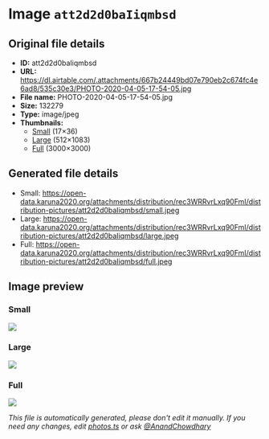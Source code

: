 # Image `att2d2d0baIiqmbsd`

## Original file details

- **ID:** att2d2d0baIiqmbsd
- **URL:** https://dl.airtable.com/.attachments/667b24449bd07e790eb2c674fc4e6ad8/535c30e3/PHOTO-2020-04-05-17-54-05.jpg
- **File name:** PHOTO-2020-04-05-17-54-05.jpg
- **Size:** 132279
- **Type:** image/jpeg
- **Thumbnails:**
  - [Small](https://dl.airtable.com/.attachmentThumbnails/2f659968cece2b573e07ba25e034b7be/3f87ed28) (17×36)
  - [Large](https://dl.airtable.com/.attachmentThumbnails/6071b6c0031b728a2479343386d01bcf/316b1243) (512×1083)
  - [Full](https://dl.airtable.com/.attachmentThumbnails/dcfe51911a34e4c7caa02d8d4b9610df/36a15250) (3000×3000)

## Generated file details

- Small: https://open-data.karuna2020.org/attachments/distribution/rec3WRRvrLxq90FmI/distribution-pictures/att2d2d0baIiqmbsd/small.jpeg
- Large: https://open-data.karuna2020.org/attachments/distribution/rec3WRRvrLxq90FmI/distribution-pictures/att2d2d0baIiqmbsd/large.jpeg
- Full: https://open-data.karuna2020.org/attachments/distribution/rec3WRRvrLxq90FmI/distribution-pictures/att2d2d0baIiqmbsd/full.jpeg

## Image preview

### Small

![](https://open-data.karuna2020.org/attachments/distribution/rec3WRRvrLxq90FmI/distribution-pictures/att2d2d0baIiqmbsd/small.jpeg)

### Large

![](https://open-data.karuna2020.org/attachments/distribution/rec3WRRvrLxq90FmI/distribution-pictures/att2d2d0baIiqmbsd/large.jpeg)

### Full

![](https://open-data.karuna2020.org/attachments/distribution/rec3WRRvrLxq90FmI/distribution-pictures/att2d2d0baIiqmbsd/full.jpeg)

_This file is automatically generated, please don't edit it manually. If you need any changes, edit [photos.ts](/photos.ts) or ask [@AnandChowdhary](https://github.com/AnandChowdhary)_

